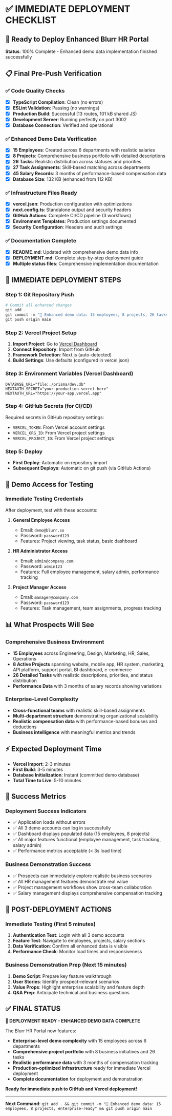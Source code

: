 # ✅ IMMEDIATE DEPLOYMENT CHECKLIST

## 🚀 Ready to Deploy Enhanced Blurr HR Portal

**Status**: 100% Complete - Enhanced demo data implementation finished successfully

## 📋 Final Pre-Push Verification

### ✅ Code Quality Checks
- [x] **TypeScript Compilation**: Clean (no errors)
- [x] **ESLint Validation**: Passing (no warnings)  
- [x] **Production Build**: Successful (13 routes, 101 kB shared JS)
- [x] **Development Server**: Running perfectly on port 3002
- [x] **Database Connection**: Verified and operational

### ✅ Enhanced Demo Data Verification
- [x] **15 Employees**: Created across 6 departments with realistic salaries
- [x] **8 Projects**: Comprehensive business portfolio with detailed descriptions
- [x] **26 Tasks**: Realistic distribution across statuses and priorities
- [x] **27 Task Assignments**: Skill-based matching across departments
- [x] **45 Salary Records**: 3 months of performance-based compensation data
- [x] **Database Size**: 132 KB (enhanced from 112 KB)

### ✅ Infrastructure Files Ready
- [x] **vercel.json**: Production configuration with optimizations
- [x] **next.config.ts**: Standalone output and security headers
- [x] **GitHub Actions**: Complete CI/CD pipeline (3 workflows)
- [x] **Environment Templates**: Production settings documented
- [x] **Security Configuration**: Headers and audit settings

### ✅ Documentation Complete
- [x] **README.md**: Updated with comprehensive demo data info
- [x] **DEPLOYMENT.md**: Complete step-by-step deployment guide
- [x] **Multiple status files**: Comprehensive implementation documentation

## 🚀 IMMEDIATE DEPLOYMENT STEPS

### Step 1: Git Repository Push
```powershell
# Commit all enhanced changes
git add .
git commit -m "🚀 Enhanced demo data: 15 employees, 8 projects, 26 tasks, enterprise-ready"
git push origin main
```

### Step 2: Vercel Project Setup
1. **Import Project**: Go to [Vercel Dashboard](https://vercel.com/dashboard)
2. **Connect Repository**: Import from GitHub
3. **Framework Detection**: Next.js (auto-detected)
4. **Build Settings**: Use defaults (configured in vercel.json)

### Step 3: Environment Variables (Vercel Dashboard)
```env
DATABASE_URL="file:./prisma/dev.db"
NEXTAUTH_SECRET="your-production-secret-here"
NEXTAUTH_URL="https://your-app.vercel.app"
```

### Step 4: GitHub Secrets (for CI/CD)
Required secrets in GitHub repository settings:
- `VERCEL_TOKEN`: From Vercel account settings
- `VERCEL_ORG_ID`: From Vercel project settings  
- `VERCEL_PROJECT_ID`: From Vercel project settings

### Step 5: Deploy
- **First Deploy**: Automatic on repository import
- **Subsequent Deploys**: Automatic on git push (via GitHub Actions)

## 🎯 Demo Access for Testing

### Immediate Testing Credentials
After deployment, test with these accounts:

1. **General Employee Access**
   - Email: `demo@blurr.so`
   - Password: `password123`
   - Features: Project viewing, task status, basic dashboard

2. **HR Administrator Access**
   - Email: `admin@company.com` 
   - Password: `admin123`
   - Features: Full employee management, salary admin, performance tracking

3. **Project Manager Access**
   - Email: `manager@company.com`
   - Password: `password123`
   - Features: Task management, team assignments, progress tracking

## 📊 What Prospects Will See

### Comprehensive Business Environment
- **15 Employees** across Engineering, Design, Marketing, HR, Sales, Operations
- **8 Active Projects** spanning website, mobile app, HR system, marketing, API platform, support portal, BI dashboard, e-commerce
- **26 Detailed Tasks** with realistic descriptions, priorities, and status distribution
- **Performance Data** with 3 months of salary records showing variations

### Enterprise-Level Complexity
- **Cross-functional teams** with realistic skill-based assignments
- **Multi-department structure** demonstrating organizational scalability
- **Realistic compensation data** with performance-based bonuses and deductions
- **Business intelligence** with meaningful metrics and trends

## ⚡ Expected Deployment Time

- **Vercel Import**: 2-3 minutes
- **First Build**: 3-5 minutes  
- **Database Initialization**: Instant (committed demo database)
- **Total Time to Live**: 5-10 minutes

## 🎯 Success Metrics

### Deployment Success Indicators
- ✅ Application loads without errors
- ✅ All 3 demo accounts can log in successfully
- ✅ Dashboard displays populated data (15 employees, 8 projects)
- ✅ All major features functional (employee management, task tracking, salary admin)
- ✅ Performance metrics acceptable (< 3s load time)

### Business Demonstration Success
- ✅ Prospects can immediately explore realistic business scenarios
- ✅ All HR management features demonstrate real value
- ✅ Project management workflows show cross-team collaboration
- ✅ Salary management displays comprehensive compensation tracking

## 🚀 POST-DEPLOYMENT ACTIONS

### Immediate Testing (First 5 minutes)
1. **Authentication Test**: Login with all 3 demo accounts
2. **Feature Test**: Navigate to employees, projects, salary sections
3. **Data Verification**: Confirm all enhanced data is visible
4. **Performance Check**: Monitor load times and responsiveness

### Business Demonstration Prep (Next 15 minutes)
1. **Demo Script**: Prepare key feature walkthrough
2. **User Stories**: Identify prospect-relevant scenarios
3. **Value Props**: Highlight enterprise scalability and feature depth
4. **Q&A Prep**: Anticipate technical and business questions

## ✅ FINAL STATUS

**🎯 DEPLOYMENT READY - ENHANCED DEMO DATA COMPLETE**

The Blurr HR Portal now features:
- **Enterprise-level demo complexity** with 15 employees across 6 departments
- **Comprehensive project portfolio** with 8 business initiatives and 26 tasks
- **Realistic performance data** with 3 months of compensation tracking
- **Production-optimized infrastructure** ready for immediate Vercel deployment
- **Complete documentation** for deployment and demonstration

**Ready for immediate push to GitHub and Vercel deployment!**

---

**Next Command**: `git add . && git commit -m "🚀 Enhanced demo data: 15 employees, 8 projects, enterprise-ready" && git push origin main`

